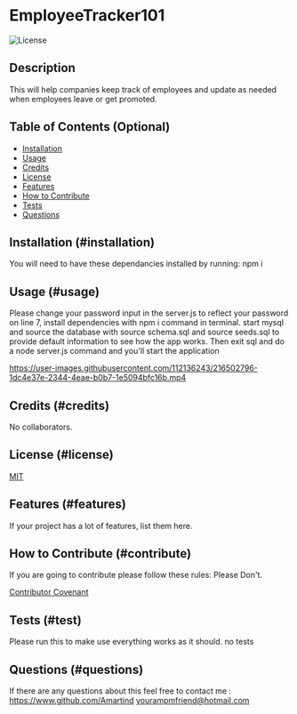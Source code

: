 # EmployeeTracker101 
![License](https://img.shields.io/badge/License-MIT-blue)
## Description
    
This will help companies keep track of employees and update as needed when employees leave or get promoted.
    
## Table of Contents (Optional)
    
    
- [Installation](#installation)
- [Usage](#usage)
- [Credits](#credits)
- [License](#license)
- [Features](#features)
- [How to Contribute](#contribute)
- [Tests](#test)
- [Questions](#questions)
    
## Installation (#installation)
    
You will need to have these dependancies installed by running:
npm i
    
## Usage (#usage)
    
    
Please change your password input in the server.js to reflect your password on line 7, install dependencies with npm i command in terminal. start mysql and source the database with source schema.sql and source seeds.sql to provide default information to see how the app works. Then exit sql and do a node server.js command and you'll start the application


https://user-images.githubusercontent.com/112136243/216502796-1dc4e37e-2344-4eae-b0b7-1e5094bfc16b.mp4



## Credits (#credits)
    
No collaborators.
    
## License (#license)
    
[MIT](https://www.google.com/search?q=what+can+i+do+with+a+MIT+license)
    
    
## Features (#features)
    
If your project has a lot of features, list them here.
    
## How to Contribute (#contribute)

If you are going to contribute please follow these rules:
Please Don't.
    
[Contributor Covenant](https://www.contributor-covenant.org/)


## Tests (#test)

Please run this to make use everything works as it should.
no tests

## Questions (#questions)

If there are any questions about this feel free to contact me :
https://www.github.com/Amartind
yourampmfriend@hotmail.com
    
